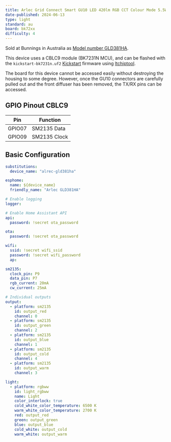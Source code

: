 ```yaml
---
title: Arlec Grid Connect Smart GU10 LED 420lm RGB CCT Colour Mode 5.5W Globe (GLD381HA)
date-published: 2024-06-13
type: light
standard: au
board: bk72xx
difficulty: 4
---
```


Sold at Bunnings in Australia as
[Model number GLD381HA](https://www.bunnings.com.au/arlec-grid-connect-smart-gu10-led-420lm-rgb-cct-colour-mode-5-5w-globe_p0329569).

This device uses a CBLC9 module (BK7231N MCU), and can be flashed with the `kickstart-bk7231n.uf2`
[Kickstart](https://github.com/libretiny-eu/esphome-kickstart) firmware using
[ltchiptool](https://github.com/libretiny-eu/ltchiptool).

The board for this device cannot be accessed easily without destroying the housing to some degree. However, once the
GU10 connectors are carefully pulled out and the front diffuser has been removed, the TX/RX pins can be accessed.

## GPIO Pinout CBLC9

| Pin    | Function     |
| ------ | ------------ |
| GPIO07 | SM2135 Data  |
| GPIO09 | SM2135 Clock |

## Basic Configuration

```yaml
substitutions:
  device_name: "alrec-gld381ha"

esphome:
  name: ${device_name}
  friendly_name: "Arlec GLD381HA"

# Enable logging
logger:

# Enable Home Assistant API
api:
  password: !secret ota_password

ota:
  password: !secret ota_password

wifi:
  ssid: !secret wifi_ssid
  password: !secret wifi_password
  ap:

sm2135:
  clock_pin: P9
  data_pin: P7
  rgb_current: 20mA
  cw_current: 25mA

# Individual outputs
output:
  - platform: sm2135
    id: output_red
    channel: 0
  - platform: sm2135
    id: output_green
    channel: 2
  - platform: sm2135
    id: output_blue
    channel: 1
  - platform: sm2135
    id: output_cold
    channel: 4
  - platform: sm2135
    id: output_warm
    channel: 3

light:
  - platform: rgbww
    id: light_rgbww
    name: Light
    color_interlock: true
    cold_white_color_temperature: 6500 K
    warm_white_color_temperature: 2700 K
    red: output_red
    green: output_green
    blue: output_blue
    cold_white: output_cold
    warm_white: output_warm
```

